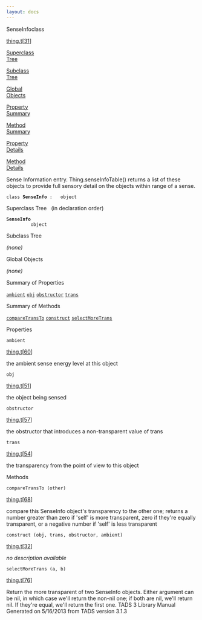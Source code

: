 ```yaml
---
layout: docs
---
```

<span class="title">SenseInfo</span><span class="type">class</span>

[thing.t](../file/thing.t.html)\[[31](../source/thing.t.html#31)\]

[Superclass  
Tree](#_SuperClassTree_)

[Subclass  
Tree](#_SubClassTree_)

[Global  
Objects](#_ObjectSummary_)

[Property  
Summary](#_PropSummary_)

[Method  
Summary](#_MethodSummary_)

[Property  
Details](#_Properties_)

[Method  
Details](#_Methods_)



Sense Information entry. Thing.senseInfoTable() returns a list of these
objects to provide full sensory detail on the objects within range of a
sense.

`class `**`SenseInfo`**` :   object`



<span id="_SuperClassTree_"></span>



<span class="hdln">Superclass Tree</span>   (in declaration order)



**`SenseInfo`**  
`         object`  
<span id="_SubClassTree_"></span>



<span class="hdln">Subclass Tree</span>  



*(none)* <span id="_ObjectSummary_"></span>



<span class="hdln">Global Objects</span>  



*(none)* <span id="_PropSummary_"></span>



<span class="hdln">Summary of Properties</span>  



[`ambient`](#ambient) [`obj`](#obj) [`obstructor`](#obstructor) [`trans`](#trans)

<span id="_MethodSummary_"></span>



<span class="hdln">Summary of Methods</span>  



[`compareTransTo`](#compareTransTo) [`construct`](#construct) [`selectMoreTrans`](#selectMoreTrans)

<span id="_Properties_"></span>



<span class="hdln">Properties</span>  



<span id="ambient"></span>

`ambient`

[thing.t](../file/thing.t.html)\[[60](../source/thing.t.html#60)\]



the ambient sense energy level at this object



<span id="obj"></span>

`obj`

[thing.t](../file/thing.t.html)\[[51](../source/thing.t.html#51)\]



the object being sensed



<span id="obstructor"></span>

`obstructor`

[thing.t](../file/thing.t.html)\[[57](../source/thing.t.html#57)\]



the obstructor that introduces a non-transparent value of trans



<span id="trans"></span>

`trans`

[thing.t](../file/thing.t.html)\[[54](../source/thing.t.html#54)\]



the transparency from the point of view to this object



<span id="_Methods_"></span>



<span class="hdln">Methods</span>  



<span id="compareTransTo"></span>

`compareTransTo (other)`

[thing.t](../file/thing.t.html)\[[68](../source/thing.t.html#68)\]



compare this SenseInfo object's transparency to the other one; returns a
number greater than zero if 'self' is more transparent, zero if they're
equally transparent, or a negative number if 'self' is less transparent



<span id="construct"></span>

`construct (obj, trans, obstructor, ambient)`

[thing.t](../file/thing.t.html)\[[32](../source/thing.t.html#32)\]



*no description available*



<span id="selectMoreTrans"></span>

`selectMoreTrans (a, b)`

[thing.t](../file/thing.t.html)\[[76](../source/thing.t.html#76)\]



Return the more transparent of two SenseInfo objects. Either argument
can be nil, in which case we'll return the non-nil one; if both are nil,
we'll return nil. If they're equal, we'll return the first one.
TADS 3 Library Manual  
Generated on 5/16/2013 from TADS version 3.1.3


